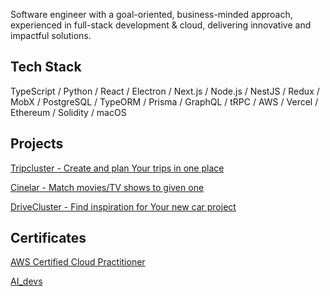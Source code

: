 Software engineer with a goal-oriented, business-minded approach, experienced in full-stack development & cloud, delivering innovative and impactful solutions.

## Tech Stack

TypeScript / Python / React / Electron / Next.js / Node.js / NestJS / Redux / MobX / PostgreSQL / TypeORM / Prisma / GraphQL / tRPC / AWS / Vercel / Ethereum / Solidity / macOS

## Projects

[Tripcluster - Create and plan Your trips in one place](https://tripcluster.vercel.app/)

[Cinelar - Match movies/TV shows to given one](https://cinelar.vercel.app/)

[DriveCluster - Find inspiration for Your new car project](https://drivecluster.vercel.app/)

## Certificates

[AWS Certified Cloud Practitioner](https://www.credly.com/badges/f094fd46-6e4a-41c6-a904-4fed8d31b1ce/public_url)

[AI_devs](https://credsverse.com/credentials/e9130bde-2689-4710-96e3-bb6a156cae71)

<!--
**casp3ro/casp3ro** is a ✨ _special_ ✨ repository because its `README.md` (this file) appears on your GitHub profile.

Here are some ideas to get you started:

- 🔭 I’m currently working on ...
- 🌱 I’m currently learning ...
- 👯 I’m looking to collaborate on ...
- 🤔 I’m looking for help with ...
- 💬 Ask me about ...
- 📫 How to reach me: ...
- 😄 Pronouns: ...
- ⚡ Fun fact: ...
-->
